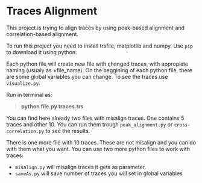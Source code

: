 # Traces Alignment

This project is trying to align traces by using peak-based alignment and correlation-based alignment.

To run this project you need to install trsfile, matplotlib and numpy. Use `pip` to download it using python.

Each python file will create new file with changed traces, with appropiate naming (usualy as +file_name). On the beggining of each python file, there are some global variables you can change. To see the traces use `visualize.py`.

Run in terminal as:
> **python file.py traces.trs**

You can find here already two files with misalign traces. One contains 5 traces and other 10. You can run them trough `peak_alignment.py` or `cross-correlation.py` to see the results.

There is one more file with 10 traces. These are not misalign and you can do with them what you want.
You can use two more python files to work with traces.
- `misalign.py` will misalign traces it gets as parameter.
- `saveAs.py` will save number of traces you will set in global variables
